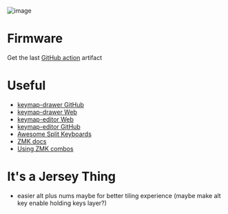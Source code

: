 ![image](https://github.com/user-attachments/assets/0e0ea439-6645-4c38-8ab7-3975dad3fe56)

# Firmware
Get the last [GitHub action](https://github.com/volard/zmk-config/actions/workflows/build.yml?query=is%3Asuccess+branch%3Amaster) artifact

# Useful
- [keymap-drawer GitHub](https://github.com/caksoylar/keymap-drawer)
- [keymap-drawer Web](https://keymap-drawer.streamlit.app)
- [keymap-editor Web](https://nickcoutsos.github.io/keymap-editor/)
- [keymap-editor GitHub](https://github.com/nickcoutsos/keymap-editor)
- [Awesome Split Keyboards](https://github.com/diimdeep/awesome-split-keyboards)
- [ZMK docs](https://zmk.dev/docs)
- [Using ZMK combos](https://blog.benstein.nl/posts/using-zmk-combos/)

# It's a Jersey Thing
- easier alt plus nums maybe for better tiling experience (maybe make alt key enable holding keys layer?)
